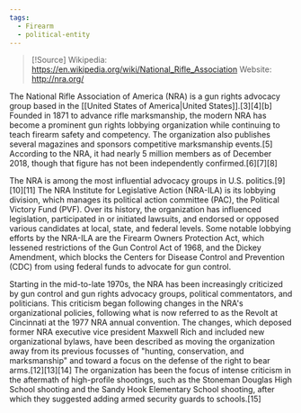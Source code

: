 ```yaml
---
tags:
  - Firearm
  - political-entity
---
```

> [!Source]
> Wikipedia: https://en.wikipedia.org/wiki/National_Rifle_Association
> Website: http://nra.org/

The National Rifle Association of America (NRA) is a gun rights advocacy group based in the [[United States of America|United States]].[3][4][b] Founded in 1871 to advance rifle marksmanship, the modern NRA has become a prominent gun rights lobbying organization while continuing to teach firearm safety and competency. The organization also publishes several magazines and sponsors competitive marksmanship events.[5] According to the NRA, it had nearly 5 million members as of December 2018, though that figure has not been independently confirmed.[6][7][8]

The NRA is among the most influential advocacy groups in U.S. politics.[9][10][11] The NRA Institute for Legislative Action (NRA-ILA) is its lobbying division, which manages its political action committee (PAC), the Political Victory Fund (PVF). Over its history, the organization has influenced legislation, participated in or initiated lawsuits, and endorsed or opposed various candidates at local, state, and federal levels. Some notable lobbying efforts by the NRA-ILA are the Firearm Owners Protection Act, which lessened restrictions of the Gun Control Act of 1968, and the Dickey Amendment, which blocks the Centers for Disease Control and Prevention (CDC) from using federal funds to advocate for gun control.

Starting in the mid-to-late 1970s, the NRA has been increasingly criticized by gun control and gun rights advocacy groups, political commentators, and politicians. This criticism began following changes in the NRA's organizational policies, following what is now referred to as the Revolt at Cincinnati at the 1977 NRA annual convention. The changes, which deposed former NRA executive vice president Maxwell Rich and included new organizational bylaws, have been described as moving the organization away from its previous focusses of "hunting, conservation, and marksmanship" and toward a focus on the defense of the right to bear arms.[12][13][14] The organization has been the focus of intense criticism in the aftermath of high-profile shootings, such as the Stoneman Douglas High School shooting and the Sandy Hook Elementary School shooting, after which they suggested adding armed security guards to schools.[15] 